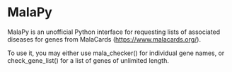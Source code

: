 # MalaPy

MalaPy is an unofficial Python interface for requesting lists of associated diseases for genes from MalaCards (https://www.malacards.org/).

To use it, you may either use mala_checker() for individual gene names, or check_gene_list() for a list of genes of unlimited length. 
